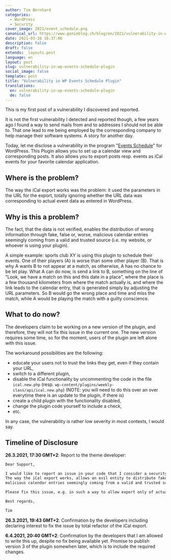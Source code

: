 ```yaml
---
author: Tim Bernhard
categories:
  - WordPress
  - Security
cover_image: 2021/event_schedule.png
canonical_url: https://www.genieblog.ch/blog/en/2021/vulnerability-in-wp-events-schedule-plugin
date: 2021-03-26 16:37:06
description: false
draft: false
extends: _layouts.post
language: en
layout: post
slug: vulnerability-in-wp-events-schedule-plugin
social_image: false
template: post
title: "Vulnerability in WP Events Schedule Plugin"
translations:
  en: vulnerability-in-wp-events-schedule-plugin
  de: false
---
```


This is my first post of a vulnerability I discovered and reported.

It is not the first vulnerability I detected and reported though,
a few years ago I found a way to send mails from and to addresses I should not be able to.
That one lead to me being employed by the corresponding company to help manage their software systems.
A story for another day.

Today, let me disclose a vulnerability in the program "[Events Schedule](https://demo.curlythemes.com/timetable-wordpress-plugin/)" for WordPress.
This Plugin allows you to set up a calendar view and corresponding posts.
It also allows you to export posts resp. events as iCal events for your favorite calendar application.

## Where is the problem?

The way the iCal export works was the problem: it used the parameters in the URL for the export, totally ignoring whether the URL data
was corresponding to actual event data as entered in WordPress.

## Why is this a problem?

The fact, that the data is not verified, enables the distribution of wrong information through fake, false or, worse,
malicious calendar entries seemingly coming from a valid and trusted source (i.e. my website, or whoever is using your plugin).

A simple example:
sports club XY is using this plugin to schedule their events.
One of their players (A) is worse than some other player (B).
That is why A wants B to not appear at a match, as otherwise, A has no chance to be let play.
What A can do now, is send a link to B, something on the line of
"Look, we have a match on this and this date in a place",
where the place is a few thousand kilometers from where the match actually is,
and where the link leads to the calendar entry, that is generated simply by adjusting the URL parameters.
So B would go the wrong place and time and miss the match, 
while A would be playing the match with a guilty conscience.

## What to do now?

The developers claim to be working on a new version of the plugin, and therefore, they will not fix this issue in the current one.
The new version requires some time, so for the moment, users of the plugin are left alone with this issue.

The workaround possibilities are the following: 

- educate your users not to trust the links they get, even if they contain your URL,
- switch to a different plugin,
- disable the iCal functionality by uncommenting the code in the file `ical.new.php` (resp. `wp-content/plugins/weekly-class/api/ical.new.php`) (NOTE: you will need to do this over an over everytime there is an update to the plugin, if there is)
- create a child plugin with the functionality disabled,
- change the plugin code yourself to include a check,
- etc.

In any case, the vulnerability is rather low severity in most contexts, I would say.

## Timeline of Disclosure

**26.3.2021, 17:30 GMT+2**: Report to the theme developer:

```txt
Dear Support,

I would like to report an issue in your code that I consider a security issue.
The way the iCal export works, allows an evil entity to distribute fake/false or, worse,
malicious calendar entries seemingly coming from a valid and trusted source (i.e. my website, or whoever is using your plugin).

Please fix this issue, e.g. in such a way to allow export only of actually existing calendar entries.

Best regards,

Tim
```

**26.3.2021, 19:43 GMT+2**: Confirmation by the developers including declaring interest to fix the issue by total refactor of the iCal export.

**6.4.2021, 20:40 GMT+2**: Confirmation by the developers that I am allowed to write this up, despite no fix being available yet. Promise to publish version 3 of the plugin somewhen later, which is to include the required changes.
